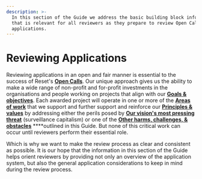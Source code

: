 ```yaml
---
description: >-
  In this section of the Guide we address the basic building block information
  that is relevant for all reviewers as they prepare to review Open Call
  applications.
---
```


# Reviewing Applications

Reviewing applications in an open and fair manner is essential to the success of Reset's [**Open Calls**](https://www.reset.tech/open-calls). Our unique approach gives us the ability to make a wide range of non-profit and for-profit investments in the organisations and people working on projects that align with our [**Goals & objectives**](../../introduction/goals-objectives.md). Each awarded project will operate in one or more of the [**Areas of work**](https://guide.reset.tech/introduction/goals-objectives#areas-of-work) that we support and further support and reinforce our [**Principles & values**](https://app.gitbook.com/@resetnetwork/s/guide/~/drafts/-MEUvywkmho7U8UoyC9g/introduction/principles-values) by addressing either the perils posed by [**Our vision's most pressing threat**](https://guide.reset.tech/introduction/how-we-see-the-world#our-visions-most-pressing-threat) \(surveillance capitalism\) or one of the [**Other harms, challenges, & obstacles**](https://guide.reset.tech/introduction/how-we-see-the-world#other-harms-challenges-and-obstacles) ****outlined in this Guide. But none of this critical work can occur until reviewers perform their essential role. 

Which is why we want to make the review process as clear and consistent as possible. It is our hope that the information in this section of the Guide helps orient reviewers by providing not only an overview of the application system, but also the general application considerations to keep in mind during the review process. 





